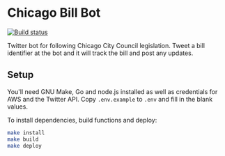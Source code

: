 # Chicago Bill Bot

[![Build status](https://github.com/City-Bureau/chi-bill-bot/workflows/CI%20Checks/badge.svg)](https://github.com/City-Bureau/chi-bill-bot/actions)

Twitter bot for following Chicago City Council legislation. Tweet a bill identifier at the bot and it will track the bill and post any updates.

## Setup

You'll need GNU Make, Go and node.js installed as well as credentials for AWS and the Twitter API. Copy `.env.example` to `.env` and fill in the blank values.

To install dependencies, build functions and deploy:

```bash
make install
make build
make deploy
```
